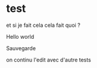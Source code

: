 # test


et si je fait cela cela fait quoi ?


Hello world



Sauvegarde




on continu l'edit avec d'autre tests

